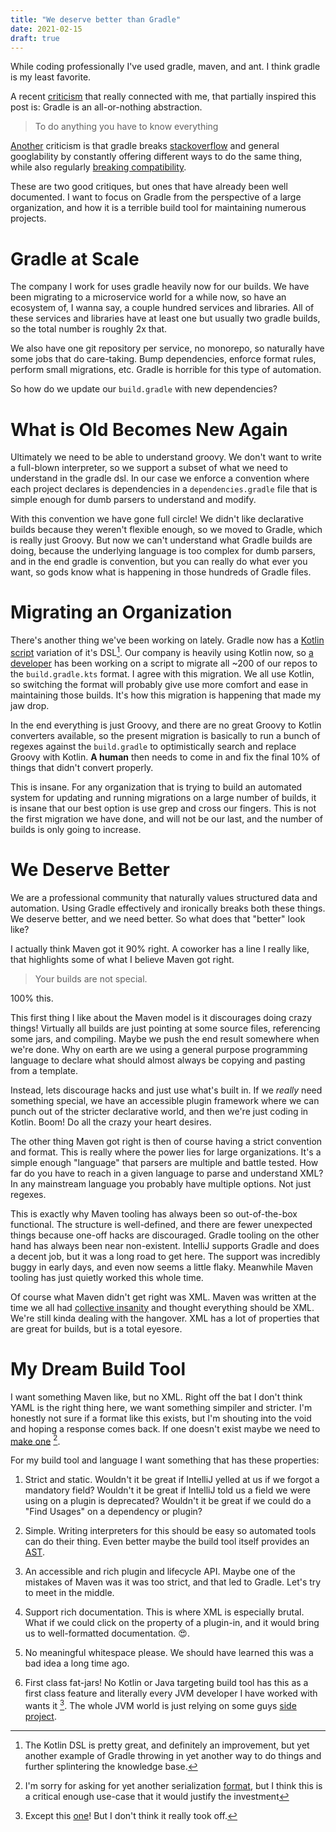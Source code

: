 ```yaml
---
title: "We deserve better than Gradle"
date: 2021-02-15
draft: true
---
```


While coding professionally I've used gradle, maven, and ant. I think gradle is my least favorite. 
  
A recent [criticism](https://www.bruceeckel.com/2021/01/02/the-problem-with-gradle/) that really connected with me, that partially inspired this post is: Gradle is an all-or-nothing abstraction.
> To do anything you have to know everything 

[Another](https://phauer.com/2018/moving-back-from-gradle-to-maven/) criticism is that gradle breaks [stackoverflow](https://stackoverflow.com/) and general googlability by constantly offering different ways to do the same thing, while also regularly [breaking compatibility](https://docs.gradle.org/current/userguide/upgrading_version_5.html#dependencies_should_no_longer_be_declared_using_the_compile_and_runtime_configurations).

These are two good critiques, but ones that have already been well documented. I want to focus on Gradle from the perspective of a large organization, and how it is a terrible build tool for maintaining numerous projects.

# Gradle at Scale
The company I work for uses gradle heavily now for our builds. We have been migrating to a microservice world for a while now, so have an ecosystem of, I wanna say, a couple hundred services and libraries. All of these services and libraries have at least one but usually two gradle builds, so the total number is roughly 2x that.

We also have one git repository per service, no monorepo, so naturally have some jobs that do care-taking. Bump dependencies, enforce format rules, perform small migrations, etc. Gradle is horrible for this type of automation. 

So how do we update our `build.gradle` with new dependencies?

# What is Old Becomes New Again
Ultimately we need to be able to understand groovy. We don't want to write a full-blown interpreter, so we support a subset of what we need to understand in the gradle dsl. In our case we enforce a convention where each project declares is dependencies in a `dependencies.gradle` file that is simple enough for dumb parsers to understand and modify. 

With this convention we have gone full circle! We didn't like declarative builds because they weren't flexible enough, so we moved to Gradle, which is really just Groovy. But now we can't understand what Gradle builds are doing, because the underlying language is too complex for dumb parsers, and in the end gradle is convention, but you can really do what ever you want, so gods know what is happening in those hundreds of Gradle files.

# Migrating an Organization
There's another thing we've been working on lately. Gradle now has a [Kotlin script](https://docs.gradle.org/current/userguide/kotlin_dsl.html) variation of it's DSL[^note-on-dsl]. Our company is heavily using Kotlin now, so [a developer](https://publicobject.com/) has been working on a script to migrate all ~200 of our repos to the `build.gradle.kts` format. I agree with this migration. We all use Kotlin, so switching the format will probably give use more comfort and ease in maintaining those builds. It's how this migration is happening that made my jaw drop. 

[^note-on-dsl]: The Kotlin DSL is pretty great, and definitely an improvement, but yet another example of Gradle throwing in yet another way to do things and further splintering the knowledge base.

In the end everything is just Groovy, and there are no great Groovy to Kotlin converters available, so the present migration is basically to run a bunch of regexes against the `build.gradle` to optimistically search and replace Groovy with Kotlin. **A human** then needs to come in and fix the final 10% of things that didn't convert properly.

This is insane. For any organization that is trying to build an automated system for updating and running migrations on a large number of builds, it is insane that our best option is use grep and cross our fingers. This is not the first migration we have done, and will not be our last, and the number of builds is only going to increase.

# We Deserve Better
We are a professional community that naturally values structured data and automation. Using Gradle effectively and ironically breaks both these things. We deserve better, and we need better. So what does that "better" look like?  

I actually think Maven got it 90% right. A coworker has a line I really like, that highlights some of what I believe Maven got right.
> Your builds are not special. 

100% this. 

This first thing I like about the Maven model is it discourages doing crazy things! Virtually all builds are just pointing at some source files, referencing some jars, and compiling. Maybe we push the end result somewhere when we're done. Why on earth are we using a general purpose programming language to declare what should almost always be copying and pasting from a template. 

Instead, lets discourage hacks and just use what's built in. If we *really* need something special, we have an accessible plugin framework where we can punch out of the stricter declarative world, and then we're just coding in Kotlin. Boom! Do all the crazy your heart desires.

The other thing Maven got right is then of course having a strict convention and format. This is really where the power lies for large organizations. It's a simple enough "language" that parsers are multiple and battle tested. How far do you have to reach in a given language to parse and understand XML? In any mainstream language you probably have multiple options. Not just regexes.

This is exactly why Maven tooling has always been so out-of-the-box functional. The structure is well-defined, and there are fewer unexpected things because one-off hacks are discouraged. Gradle tooling on the other hand has always been near non-existent. IntelliJ supports Gradle and does a decent job, but it was a long road to get here. The support was incredibly buggy in early days, and even now seems a little flaky. Meanwhile Maven tooling has just quietly worked this whole time.

Of course what Maven didn't get right was XML. Maven was written at the time we all had [collective insanity](https://en.wikipedia.org/wiki/SOAP) and thought everything should be XML. We're still kinda dealing with the hangover. XML has a lot of properties that are great for builds, but is a total eyesore. 

# My Dream Build Tool
I want something Maven like, but no XML. Right off the bat I don't think YAML is the right thing here, we want something simpiler and stricter. I'm honestly not sure if a format like this exists, but I'm shouting into the void and hoping a response comes back. If one doesn't exist maybe we need to [make one](https://xkcd.com/927/) [^sorry].

[^sorry]: I'm sorry for asking for yet another serialization [format](https://en.wikipedia.org/wiki/Comparison_of_data-serialization_formats#Syntax_comparison_of_human-readable_formats), but I think this is a critical enough use-case that it would justify the investment

For my build tool and language I want something that has these properties:
1) Strict and static. Wouldn't it be great if IntelliJ yelled at us if we forgot a mandatory field? Wouldn't it be great if IntelliJ told us a field we were using on a plugin is deprecated? Wouldn't it be great if we could do a "Find Usages" on a dependency or plugin?

2) Simple. Writing interpreters for this should be easy so automated tools can do their thing. Even better maybe the build tool itself provides an [AST](https://en.wikipedia.org/wiki/Abstract_syntax_tree).

3) An accessible and rich plugin and lifecycle API. Maybe one of the mistakes of Maven was it was too strict, and that led to Gradle. Let's try to meet in the middle.

3) Support rich documentation. This is where XML is especially brutal. What if we could click on the property of a plugin-in, and it would bring us to well-formatted documentation. 😍. 

4) No meaningful whitespace please. We should have learned this was a bad idea a long time ago.

5) First class fat-jars! No Kotlin or Java targeting build tool has this as a first class feature and literally every JVM developer I have worked with wants it [^kobalt].  The whole JVM world is just relying on some guys [side project](https://github.com/johnrengelman/shadow). 

[^kobalt]: Except this [one](https://beust.com/kobalt/home/index.html)! But I don't think it really took off.

  
